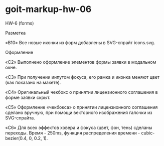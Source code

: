 # goit-markup-hw-06

HW-6 (forms)

Разметка​

«B10» Все новые иконки из форм добавлены в SVG-спрайт icons.svg.

Оформление​

«C2» Выполнено оформление элементов формы заявки в модальном окне.

«C3» При получении инпутом фокуса, его рамка и иконка меняют цвет (как показано
на макете).

«C4» Оригинальный чекбокс о принятии лицензионного соглашения в форме заявки
скрыт.

«C5» Оформление «чекбокса» о принятии лицензионного соглашения сделано вручную,
при помощи векторного изображения галочки из SVG-спрайта.

«C6» Для всех эффектов ховера и фокуса (цвет, фон, тень) сделаны переходы.
Время - 250ms, функция распределения времени - cubic-bezier(0.4, 0, 0.2, 1).
